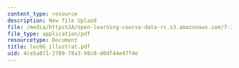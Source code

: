 ```yaml
---
content_type: resource
description: New file Uplaod
file: /media/https%3A/open-learning-course-data-rc.s3.amazonaws.com/7-16-experimental-molecular-biology-biotechnology-ii-spring-2005/4ce5a871278978a398c0d0df44e47f4e_lec06_illustrat.pdf
file_type: application/pdf
resourcetype: Document
title: lec06_illustrat.pdf
uid: 4ce5a871-2789-78a3-98c0-d0df44e47f4e
---
```


